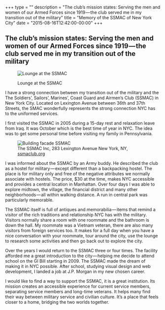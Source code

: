 +++
type = ""
description = "The club’s mission states: Serving the men and women of our Armed Forces since 1919 &mdash; the club served me in my transition out of the military"
title = "Memory of the SSMAC of New York City"
date = "2015-08-16T12:42:00-00:00"
+++

## The club’s mission states: Serving the men and women of our Armed Forces since 1919 &mdash; the club served me in my transition out of the military
 
<figure>
<img src="img/blog/P1090084.jpg" alt="Lounge at the SSMAC">
<figcpation><p class="caption">Lounge at the SSMAC</p></figcpation>
</figure>
 
<p>
<span class="dropcap">I</span> have a strong connection between my transition out of the military and the The Soldiers&rsquo;, Sailors&rsquo;, Marines&rsquo;, Coast Guard and Airmen&rsquo;s Club (SSMAC) in New York City. Located on Lexington Avenue between 36th and 37th Streets, the SMAC wonderfully represents the strong connection NYC has to the uniformed services.
   </p>
   <p>
       I first visited the SSMAC in 2005 during a 15-day rest and relaxation leave from Iraq. It was October which is the best time of year in NYC. The idea was to get some personal time before visiting my family in Pennsylvania.
   </p>
   <figure> 
       <img src="img/blog/SSMAClub.jpg" alt="Building facade SSMAC" >
       <figcaption>The SSMAC Inc, 283 Lexington Avenue
New York, NY, <a href="http://ssmaclub.org/" target="_blank">ssmaclub.org</a></figcaption>
  </figure>
   
<p>
     I was informed about the SSMAC by an Army buddy. He described the club as a hostel for military — except different than a backpacking hostel. The place is for military only and free of the negative attributes we normally associate with hostels. The price, $30 at the time, makes NYC accessible and provides a central location in Manhattan. Over four days I was able to explore midtown, the village, the financial district and many other neighborhoods — all within walking distance. A run in central park was particularly memorable.
   </p>
   <p>
     The SSMAC itself is full of antiques and memorabilia — items that remind a visitor of the rich traditions and relationship NYC has with the military. Visitors normally share a room with one roommate and the bathroom is down the hall. My roommate was a Vietnam veteran, there are also many visitors from foreign services too. It makes for a full day when you have a nice conversation with your roommate, tour around the city, use the lounge to research some activities and then go back out to explore the city.
   </p>
   <p>
     Over the years I would return to the SSMAC three or four times. The facility afforded me a great introduction to the city — helping me decide to attend school on the GI Bill starting in 2009. The SSMAC made the dream of making it in NYC possible. After school, studying visual design and web development, I landed a job at J.P. Morgan in my new chosen career.
   </p>
   <p>
I would like to find a way to support the SSMAC, it is a great institution. Its mission creates an accessible experience for current service members, separating service members and long-time veterans. It helps many find their way between military service and civilian culture. It’s a place that feels closer to a home, bridging the two worlds together.
    </p>